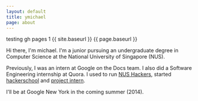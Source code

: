 ```yaml
---
layout: default
title: ymichael
page: about
---
```


testing gh pages 1
{{ site.baseurl }}
{{ page.baseurl }}

Hi there, I'm michael. I'm a junior pursuing an undergraduate degree in Computer Science at the National University of Singapore (NUS).

Previously, I was an intern at Google on the Docs team. I also did a Software Engineering internship at Quora. I used to run [NUS Hackers](//nushackers.org), started [hackerschool](//school.nushackers.org) and [project intern](//ymichael.github.io/projectintern).

I'll be at Google New York in the coming summer (2014).
